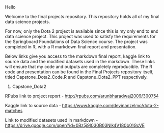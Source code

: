 Hello

Welcome to the final projects repository. This repository holds all of my final data science projects. 

For now, only the Dota 2 project is available since this is my only end to end data science project. 
This project was used to satisfy the requirements for the Springboard Foundations of Data Science course.
The project was completed in R, with a R markdown final report and presentation.

Below links give you access to the markdown final report, kaggle link to source data and the modified 
datasets used in the markdown. These links will ensure that my code and outputs are completely reproducible. 
The R code and presentation can be found in the Final Projects repository itself, titled Capstone_Dota2_Code.R
and Capstone_Dota2_PPT respectively.

1) Capstone_Dota2

RPubs link to project report - http://rpubs.com/arunbharadwaj2009/300754

Kaggle link to source data - https://www.kaggle.com/devinanzelmo/dota-2-matches

Link to modified datasets used in markdown - https://drive.google.com/open?id=0Bz5j9I030B03Nlk4V180b01GcVE
